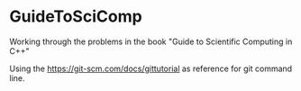 # GuideToSciComp
Working through the problems in the book "Guide to Scientific Computing in C++"

Using the https://git-scm.com/docs/gittutorial as reference for git command line.
